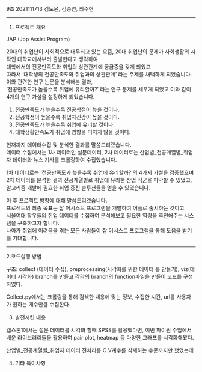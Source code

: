  9조 
2021111713 김도윤, 김송연, 최주현

----------------------------------------------------------
1. 프로젝트 개요     

JAP (Jop Assist Program)      

20대의 취업난이 사회적으로 대두되고 있는 요즘, 20대 취업난의 문제가 사회생활의 시작인 대학교에서부터 출발한다고 생각하여       
대학에서의 전공만족도와 취업의 상관관계에 궁금증을 갖게 되었고       
따라서 ‘대학생의 전공만족도와 취업과의 상관관계’ 라는 주제를 채택하게 되었습니다.     
이와 관련한 연구 논문을 분석해본 결과,        
‘전공만족도가 높을수록 취업에 유리할까?’ 라는 연구 문제를 세우게 되었고 이와 같이 4개의 연구 가설을 설정하게 되었습니다.        

  1. 전공만족도가 높을수록 전공학점이 높을 것이다.  
  2. 전공학점이 높을수록 취업자신감이 높을 것이다.
  3. 전공만족도가 높을수록 취업에 유리할 것이다.
  4. 대학생활만족도가 취업에 영향을 미치지 않을 것이다.


현재까지 데이터수집 및 분석한 결과를 말씀드리겠습니다.     
데이터 수집에서는 1차 데이터인 설문데이터, 2차 데이터로는 산업별_전공계열별_취업자 데이터와 뉴스 기사를 크롤링하여 수집했습니다.      

1차 데이터로는 ‘전공만족도가 높을수록 취업에 유리할까?’의 4가지 가설을 검증했으며       
2차 데이터를 분석한 결과 전공계열별로 취업에 유리한 산업 직군을 파악할 수 있었고, 알고리즘 개발에 필요한 취업 증진 솔루션들을 얻을 수 있었습니다.        

이 후 프로젝트 방향에 대해 말씀드리겠습니다.        
프로젝트의 최종 목표는 잡 어시스트 프로그램을 개발하여 어플로 출시하는 것이고       
서울여대 학우들의 취업 데이터를 수집하여 분석해보고 필요한 역량을 추천해주는 시스템을 구축하고자 합니다.      
나아가 취업에 어려움을 겪는 모든 사람들이 잡 어시스트 프로그램을 통해 도움을 받기를 기대합니다.      



-----------------------


2.코드실행 방법

구조: collect (데이터 수집), preprocessing(시각화를 위한 데이터 틀 만들기), viz(데이터 시각화) branch를 만들고 각각의 branch의 function파일을 만들어 코드를 구성하였다. 

Collect.py에서는 크롤링을 통해 검색한 내용에 맞는 정보, 수집한 시간, url를 사용자가 원하는 개수만큼 수집한다.




3. 발전시킨 내용

캡스톤1에서는 설문 데이터를 시각화 할때 SPSS를 활용했다면,
이번 파이썬 수업에서 배운 라이브러리들을 활용하여 pair plot, heatmap 등 다양한 그래프를 시각화해봤다. 

산업별_전공계열별_취업자 데이터 전처리를 C.V계수를 삭제하는 수준까지만 했었는데


4. 기타 특이사항

